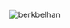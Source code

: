 <h1 align="center"></h1>
<div align="center">



<p>&nbsp;<img align="center" src="https://github-readme-stats.vercel.app/api?username=berkbelhan&show_icons=true&locale=en&theme=tokyonight" alt="berkbelhan" /></p>

</div>

<!---
BerkBelhan/BerkBelhan is a ✨ special ✨ repository because its `README.md` (this file) appears on your GitHub profile.
You can click the Preview link to take a look at your changes.
--->
